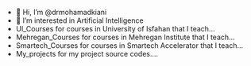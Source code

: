 - 👋 Hi, I’m @drmohamadkiani
- 👀 I’m interested in Artificial Intelligence
- UI_Courses for courses in University of Isfahan that I teach...
- Mehregan_Courses for courses in Mehregan Institute that I teach...
- Smartech_Courses for courses in Smartech Accelerator that I teach...
- My_projects for my project source codes....


<!---
drmohamadkiani/drmohamadkiani is a ✨ special ✨ repository because its `README.md` (this file) appears on your GitHub profile.
You can click the Preview link to take a look at your changes.
--->
